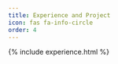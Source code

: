 ```yaml
---
title: Experience and Project
icon: fas fa-info-circle
order: 4
---
```


<!-- {% include cv.html %} -->

{% include experience.html %}
